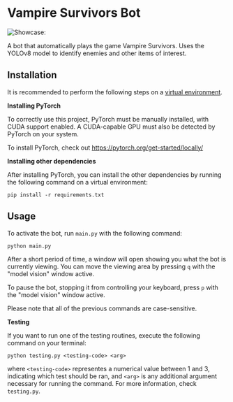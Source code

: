 # Vampire Survivors Bot

![Showcase:](./assets/gif_bot.gif "Bot Showcase")

A bot that automatically plays the game Vampire Survivors. Uses the YOLOv8 model to identify enemies and other items of interest.

## Installation

It is recommended to perform the following steps on a [virtual environment](https://realpython.com/python-virtual-environments-a-primer/).

**Installing PyTorch**

To correctly use this project, PyTorch must be manually installed, with CUDA support enabled. A CUDA-capable GPU must also be detected by PyTorch on your system.

To install PyTorch, check out https://pytorch.org/get-started/locally/

**Installing other dependencies**

After installing PyTorch, you can install the other dependencies by running the following command on a virtual environment:

``pip install -r requirements.txt``

## Usage

To activate the bot, run ``main.py`` with the following command:

``python main.py``

After a short period of time, a window will open showing you what the bot is currently viewing. You can move the viewing area by pressing ``q`` with the "model vision" window active.

To pause the bot, stopping it from controlling your keyboard, press ``p`` with the "model vision" window active.

Please note that all of the previous commands are case-sensitive.

**Testing**

If you want to run one of the testing routines, execute the following command on your terminal:

``python testing.py <testing-code> <arg>``

where ``<testing-code>`` representes a numerical value between 1 and 3, indicating which test should be ran, and ``<arg>`` is any additional argument necessary for running the command. For more information, check ``testing.py``.
